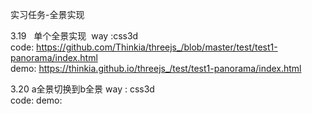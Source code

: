 实习任务-全景实现

3.19   单个全景实现 
way  :css3d<br>
code: https://github.com/Thinkia/threejs_/blob/master/test/test1-panorama/index.html<br>
demo: https://thinkia.github.io/threejs_/test/test1-panorama/index.html 

3.20  a全景切换到b全景
way :  css3d<br>
code:
demo:




